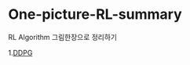 # One-picture-RL-summary
RL Algorithm 그림한장으로 정리하기

1.[DDPG](https://github.com/jwc0906/One-picture-RL-summary/blob/master/DDPG%20summary.md)
